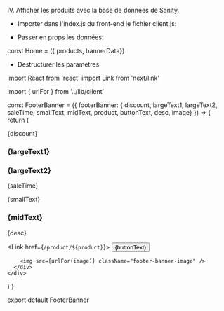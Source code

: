 IV. Afficher les produits avec la base de données de Sanity.

- Importer dans l'index.js du front-end le fichier client.js:

- Passer en props les données:

const Home = ({ products, bannerData})

- Destructurer les paramètres

import React from 'react'
import Link from 'next/link'

import { urlFor } from '../lib/client'

const FooterBanner = ({ footerBanner: { discount, largeText1, largeText2, saleTime, smallText, midText, product, buttonText, desc, image} }) => {
  return (
    <div className='footer-banner-container'>
      <div className="banner-desc">
        <div className="left">
        <p>{discount}</p>
        <h3>{largeText1}</h3>
        <h3>{largeText2}</h3>
        <p>{saleTime}</p>
        </div>
        <div className="right">
          <p>{smallText}</p>
          <h3>{midText}</h3>
          <p>{desc}</p>
          <Link href={`/product/${product}`}>
              <button type='button'>{buttonText}</button>
          </Link>
        </div>

        <img src={urlFor(image)} className="footer-banner-image" />
      </div>
    </div>
  )
}

export default FooterBanner